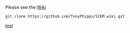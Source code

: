 Please see the [Wiki](https://github.com/TonyPhipps/SIEM/wiki)

```
git clone https://github.com/TonyPhipps/SIEM.wiki.git
```

[test](/TonyPhipps/SIEM/blob/Master/test.md)
